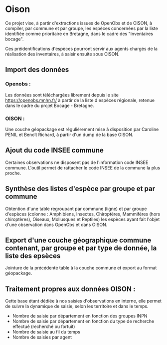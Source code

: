 # Oison

Ce projet vise, à partir d'extractions issues de OpenObs et de OISON, à compiler, par commune et par groupe, les espèces concernées par la liste identifiée comme prioritaire en Bretagne, dans le cadre des "Inventaires bocage".

Ces préidentifications d'espèces pourront servir aux agents chargés de la réalisation des inventaires, à saisir ensuite sous OISON.

## Import des données

### Openobs :

Les données sont téléchargées librement depuis le site <https://openobs.mnhn.fr/> à partir de la liste d'espèces régionale, retenue dans le cadre du projet Bocage - Bretagne.

### OISON :

Une couche géopackage est régulièrement mise à disposition par Caroline PENIL et Benoît Richard, à partir d'un dump de la base OISON.

## Ajout du code INSEE commune

Certaines observations ne disposent pas de l'information code INSEE commune. L'outil permet de rattacher le code INSEE de la commune la plus proche.

## Synthèse des listes d'espèce par groupe et par commune

Obtention d'une table regroupant par commune (ligne) et par groupe d'espèces (colonne : Amphibiens, Insectes, Chiroptères, Mammifères (hors chiroptères), Oiseaux, Mollusques et Reptiles) les espèces ayant fait l'objet d'une observation dans OpenObs et dans OISON.

## Export d'une couche géographique commune contenant, par groupe et par type de donnée, la liste des epsèces

Jointure de la précédente table à la couche commune et export au format géopackage.

## Traitement propres aux données OISON :

Cette base étant dédiée à nos saisies d'observations en interne, elle permet de suivre la dynamique de saisie, selon les territoire et dans le temps.

-   Nombre de saisie par département en fonction des groupes INPN
-   Nombre de saisie par département en fonction du type de recherche effectué (recherché ou fortuit)
-   Nombre de saisie au fil du temps
-   Nombre de saisies par agent
